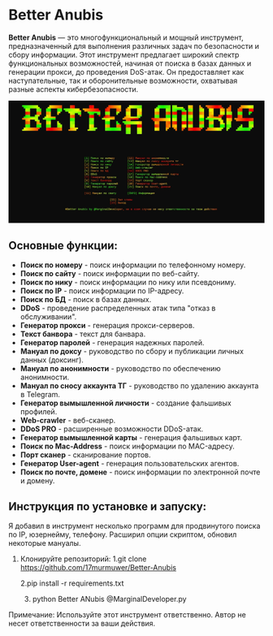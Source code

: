 # Better Anubis

**Better Anubis** — это многофункциональный и мощный инструмент, предназначенный для выполнения различных задач по безопасности и сбору информации. Этот инструмент предлагает широкий спектр функциональных возможностей, начиная от поиска в базах данных и генерации прокси, до проведения DoS-атак. Он предоставляет как наступательные, так и оборонительные возможности, охватывая разные аспекты кибербезопасности.

![Better Anubis](./anubis_1.jpg)

## Основные функции:
- **Поиск по номеру** - поиск информации по телефонному номеру.
- **Поиск по сайту** - поиск информации по веб-сайту.
- **Поиск по нику** - поиск информации по нику или псевдониму.
- **Поиск по IP** - поиск информации по IP-адресу.
- **Поиск по БД** - поиск в базах данных.
- **DDoS** - проведение распределенных атак типа "отказ в обслуживании".
- **Генератор прокси** - генерация прокси-серверов.
- **Текст банвора** - текст для банвара.
- **Генератор паролей** - генерация надежных паролей.
- **Мануал по доксу** - руководство по сбору и публикации личных данных (доксинг).
- **Мануал по анонимности** - руководство по обеспечению анонимности.
- **Мануал по сносу аккаунта ТГ** - руководство по удалению аккаунта в Telegram.
- **Генератор вымышленной личности** - создание фальшивых профилей.
- **Web-crawler** - веб-сканер.
- **DDoS PRO** - расширенные возможности DDoS-атак.
- **Генератор вымышленной карты** - генерация фальшивых карт.
- **Поиск по Mac-Address** - поиск информации по MAC-адресу.
- **Порт сканер** - сканирование портов.
- **Генератор User-agent** - генерация пользовательских агентов.
- **Поиск по почте, домене** - поиск информации по электронной почте и домену.

## Инструкция по установке и запуску:

Я добавил в инструмент несколько программ для продвинутого поиска по IP, юзернейму, телефону. Расширил опции скриптом, обновил некоторые мануалы.

1. Клонируйте репозиторий: 
   1.git clone https://github.com/17murmuwer/Better-Anubis
   
    2.pip install -r requirements.txt
   
    3. python Better ANubis @MarginalDeveloper.py

Примечание: Используйте этот инструмент ответственно. Автор не несет ответственности за ваши действия.
